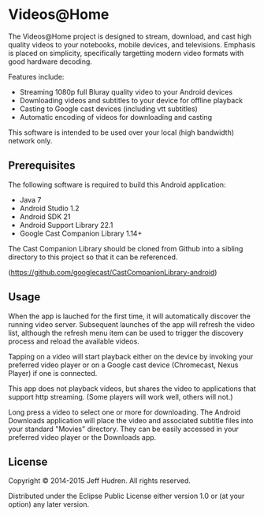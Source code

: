# Videos@Home

The Videos@Home project is designed to stream, download, and cast high quality
videos to your notebooks, mobile devices, and televisions. Emphasis is placed
on simplicity, specifically targetting modern video formats with good hardware
decoding.

Features include:

* Streaming 1080p full Bluray quality video to your Android devices
* Downloading videos and subtitles to your device for offline playback
* Casting to Google cast devices (including vtt subtitles)
* Automatic encoding of videos for downloading and casting

This software is intended to be used over your local (high bandwidth) network
only.

## Prerequisites

The following software is required to build this Android application:

* Java 7
* Android Studio 1.2
* Android SDK 21
* Android Support Library 22.1
* Google Cast Companion Library 1.14+

The Cast Companion Library should be cloned from Github into a sibling
directory to this project so that it can be referenced.

(https://github.com/googlecast/CastCompanionLibrary-android)

## Usage

When the app is lauched for the first time, it will automatically discover the
running video server. Subsequent launches of the app will refresh the video
list, although the refresh menu item can be used to trigger the discovery
process and reload the available videos.

Tapping on a video will start playback either on the device by invoking your
preferred video player or on a Google cast device (Chromecast, Nexus Player) if
one is connected.

This app does not playback videos, but shares the video to applications that
support http streaming. (Some players will work well, others will not.)

Long press a video to select one or more for downloading. The Android Downloads
application will place the video and associated subtitle files into your
standard "Movies" directory. They can be easily accessed in your preferred
video player or the Downloads app.

## License

Copyright © 2014-2015 Jeff Hudren. All rights reserved.

Distributed under the Eclipse Public License either version 1.0 or (at your
option) any later version.
